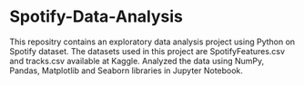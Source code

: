 # Spotify-Data-Analysis
This repositry contains an exploratory data analysis project using Python on Spotify dataset.
The datasets used in this project are SpotifyFeatures.csv and tracks.csv available at Kaggle.
Analyzed the data using NumPy, Pandas, Matplotlib and Seaborn libraries in Jupyter Notebook.
